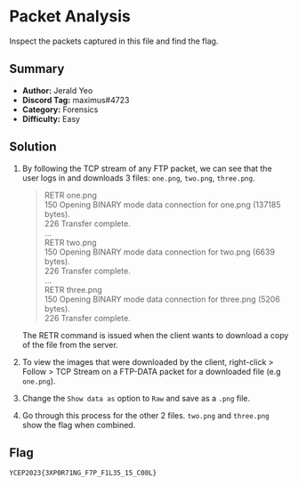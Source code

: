 # Packet Analysis
Inspect the packets captured in this file and find the flag.

## Summary
+ **Author:** Jerald Yeo
+ **Discord Tag:** maximus#4723
+ **Category:** Forensics
+ **Difficulty:** Easy

## Solution
1. By following the TCP stream of any FTP packet, we can see that the user logs in and downloads 3 files: `one.png`, `two.png`, `three.png`.

    > RETR one.png  
      150 Opening BINARY mode data connection for one.png (137185 bytes).  
      226 Transfer complete.  
    > ...  
    > RETR two.png  
      150 Opening BINARY mode data connection for two.png (6639 bytes).  
      226 Transfer complete.  
    > ...  
    > RETR three.png  
      150 Opening BINARY mode data connection for three.png (5206 bytes).  
      226 Transfer complete.  

    The RETR command is issued when the client wants to download a copy of the file from the server.

2. To view the images that were downloaded by the client, right-click > Follow > TCP Stream on a FTP-DATA packet for a downloaded file (e.g `one.png`).
3. Change the `Show data as` option to `Raw` and save as a `.png` file.
4. Go through this process for the other 2 files. `two.png` and `three.png` show the flag when combined.

## Flag
```
YCEP2023{3XP0R71NG_F7P_F1L35_15_C00L}
```